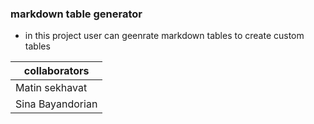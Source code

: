 ### markdown table generator

- in this project user can geenrate markdown tables to create custom tables

| collaborators    |
| ---------------- |
| Matin sekhavat   |
| Sina Bayandorian |
